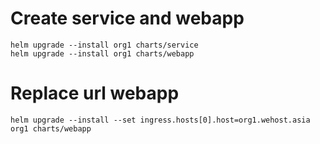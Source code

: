 # Create service and webapp
    helm upgrade --install org1 charts/service
    helm upgrade --install org1 charts/webapp

# Replace url webapp
    helm upgrade --install --set ingress.hosts[0].host=org1.wehost.asia org1 charts/webapp
